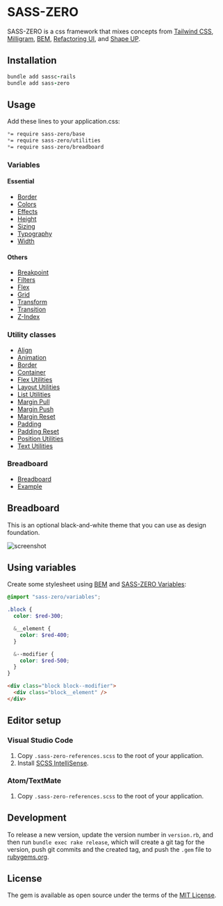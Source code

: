 # SASS-ZERO

SASS-ZERO is a css framework that mixes concepts from [Tailwind CSS](https://tailwindcss.com), [Milligram](https://milligram.io), [BEM](http://getbem.com/naming), [Refactoring UI](https://refactoringui.com/book), and [Shape UP](https://basecamp.com/shapeup).

## Installation

```ruby
bundle add sassc-rails
bundle add sass-zero
```

## Usage

Add these lines to your application.css:

```css
*= require sass-zero/base
*= require sass-zero/utilities
*= require sass-zero/breadboard
```

### Variables

#### Essential

- [Border](https://github.com/lazaronixon/sass-zero/blob/master/app/assets/stylesheets/sass-zero/variables/border.scss)
- [Colors](https://github.com/lazaronixon/sass-zero/blob/master/app/assets/stylesheets/sass-zero/variables/colors.scss)
- [Effects](https://github.com/lazaronixon/sass-zero/blob/master/app/assets/stylesheets/sass-zero/variables/effects.scss)
- [Height](https://github.com/lazaronixon/sass-zero/blob/master/app/assets/stylesheets/sass-zero/variables/height.scss)
- [Sizing](https://github.com/lazaronixon/sass-zero/blob/master/app/assets/stylesheets/sass-zero/variables/sizing.scss)
- [Typography](https://github.com/lazaronixon/sass-zero/blob/master/app/assets/stylesheets/sass-zero/variables/typography.scss)
- [Width](https://github.com/lazaronixon/sass-zero/blob/master/app/assets/stylesheets/sass-zero/variables/width.scss)

#### Others

- [Breakpoint](https://github.com/lazaronixon/sass-zero/blob/master/app/assets/stylesheets/sass-zero/variables/breakpoints.scss)
- [Filters](https://github.com/lazaronixon/sass-zero/blob/master/app/assets/stylesheets/sass-zero/variables/filters.scss)
- [Flex](https://github.com/lazaronixon/sass-zero/blob/master/app/assets/stylesheets/sass-zero/variables/flex.scss)
- [Grid](https://github.com/lazaronixon/sass-zero/blob/master/app/assets/stylesheets/sass-zero/variables/grid.scss)
- [Transform](https://github.com/lazaronixon/sass-zero/blob/master/app/assets/stylesheets/sass-zero/variables/transform.scss)
- [Transition](https://github.com/lazaronixon/sass-zero/blob/master/app/assets/stylesheets/sass-zero/variables/transition.scss)
- [Z-Index](https://github.com/lazaronixon/sass-zero/blob/master/app/assets/stylesheets/sass-zero/variables/zindex.scss)

### Utility classes

- [Align](https://github.com/lazaronixon/sass-zero/blob/master/app/assets/stylesheets/sass-zero/utilities/align.scss)
- [Animation](https://github.com/lazaronixon/sass-zero/blob/master/app/assets/stylesheets/sass-zero/utilities/animation.scss)
- [Border](https://github.com/lazaronixon/sass-zero/blob/master/app/assets/stylesheets/sass-zero/utilities/border.scss)
- [Container](https://github.com/lazaronixon/sass-zero/blob/master/app/assets/stylesheets/sass-zero/utilities/container.scss)
- [Flex Utilities](https://github.com/lazaronixon/sass-zero/blob/master/app/assets/stylesheets/sass-zero/utilities/flex.scss)
- [Layout Utilities](https://github.com/lazaronixon/sass-zero/blob/master/app/assets/stylesheets/sass-zero/utilities/layout.scss)
- [List Utilities](https://github.com/lazaronixon/sass-zero/blob/master/app/assets/stylesheets/sass-zero/utilities/list.scss)
- [Margin Pull](https://github.com/lazaronixon/sass-zero/blob/master/app/assets/stylesheets/sass-zero/utilities/pull.scss)
- [Margin Push](https://github.com/lazaronixon/sass-zero/blob/master/app/assets/stylesheets/sass-zero/utilities/push.scss)
- [Margin Reset](https://github.com/lazaronixon/sass-zero/blob/master/app/assets/stylesheets/sass-zero/utilities/flush.scss)
- [Padding](https://github.com/lazaronixon/sass-zero/blob/master/app/assets/stylesheets/sass-zero/utilities/pad.scss)
- [Padding Reset](https://github.com/lazaronixon/sass-zero/blob/master/app/assets/stylesheets/sass-zero/utilities/unpad.scss)
- [Position Utilities](https://github.com/lazaronixon/sass-zero/blob/master/app/assets/stylesheets/sass-zero/utilities/position.scss)
- [Text Utilities](https://github.com/lazaronixon/sass-zero/blob/master/app/assets/stylesheets/sass-zero/utilities/text.scss)

### Breadboard

- [Breadboard](https://github.com/lazaronixon/sass-zero/blob/master/app/assets/stylesheets/sass-zero/breadboard.scss)
- [Example](https://github.com/lazaronixon/sass-zero/blob/master/example.html)

## Breadboard

This is an optional black-and-white theme that you can use as design foundation.

![screenshot](https://nixo-etc.s3-sa-east-1.amazonaws.com/sass-zero-screenshot-3.png)

## Using variables

Create some stylesheet using [BEM](http://getbem.com/naming) and [SASS-ZERO Variables](https://github.com/lazaronixon/sass-zero/blob/master/vendor/assets/stylesheets/sass-zero/variables.scss):

```scss
@import "sass-zero/variables";

.block {
  color: $red-300;

  &__element {
    color: $red-400;
  }

  &--modifier {
    color: $red-500;
  }
}
```

```html
<div class="block block--modifier">
  <div class="block__element" />
</div>
```

## Editor setup

### Visual Studio Code

1. Copy `.sass-zero-references.scss` to the root of your application.
2. Install [SCSS IntelliSense](https://marketplace.visualstudio.com/items?itemName=mrmlnc.vscode-scss).

### Atom/TextMate

1. Copy `.sass-zero-references.scss` to the root of your application.

## Development

To release a new version, update the version number in `version.rb`, and then run `bundle exec rake release`, which will create a git tag for the version, push git commits and the created tag, and push the `.gem` file to [rubygems.org](https://rubygems.org).

## License

The gem is available as open source under the terms of the [MIT License](https://opensource.org/licenses/MIT).
